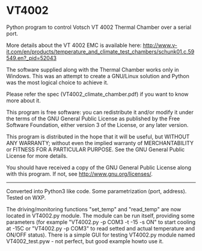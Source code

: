 VT4002
======

Python program to control Votsch VT 4002 Thermal Chamber over a serial port.

More details about the VT 4002 EMC is available here:
http://www.v-it.com/en/products/temperature_and_climate_test_chambers/schunk01.c.59549.en?_pid=52043

The software supplied along with the Thermal Chamber works only in Windows.
This was an attempt to create a GNU/Linux solution and Python was the most 
logical choice to achieve it.

Please refer the spec (VT4002_climate_chamber.pdf) if you want to know 
more about it.

This program is free software: you can redistribute it and/or modify
it under the terms of the GNU General Public License as published by
the Free Software Foundation, either version 3 of the License, or
any later version.

This program is distributed in the hope that it will be useful,
but WITHOUT ANY WARRANTY; without even the implied warranty of
MERCHANTABILITY or FITNESS FOR A PARTICULAR PURPOSE. See the
GNU General Public License for more details.

You should have received a copy of the GNU General Public License
along with this program. If not, see <http://www.gnu.org/licenses/>.

-------------------------------------------------------------------------------

Converted into Python3 like code. Some parametrization (port, address).
Tested on WXP.

The driving/monitoring functions "set_temp" and "read_temp" are now located in VT4002.py module. The module can be run itself, providing some parameters (for example "VT4002.py -p COM3 -t -15 -s ON" to start cooling at -15C or "VT4002.py -p COM3" to read setted and actual temperature and ON/OFF status).
There is a simple GUI for testing VT4002.py module named VT4002_test.pyw - not perfect, but good example howto use it.